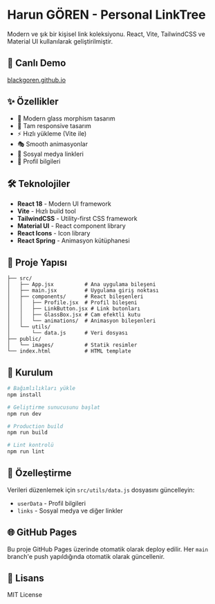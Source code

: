 # Harun GÖREN - Personal LinkTree

Modern ve şık bir kişisel link koleksiyonu. React, Vite, TailwindCSS ve Material UI kullanılarak geliştirilmiştir.

## 🚀 Canlı Demo

[blackgoren.github.io](https://blackgoren.github.io)

## ✨ Özellikler

- 🎨 Modern glass morphism tasarım
- 📱 Tam responsive tasarım
- ⚡ Hızlı yükleme (Vite ile)
- 🎭 Smooth animasyonlar
- 🔗 Sosyal medya linkleri
- 👤 Profil bilgileri

## 🛠️ Teknolojiler

- **React 18** - Modern UI framework
- **Vite** - Hızlı build tool
- **TailwindCSS** - Utility-first CSS framework
- **Material UI** - React component library
- **React Icons** - Icon library
- **React Spring** - Animasyon kütüphanesi

## 📁 Proje Yapısı

```
├── src/
│   ├── App.jsx          # Ana uygulama bileşeni
│   ├── main.jsx         # Uygulama giriş noktası
│   ├── components/      # React bileşenleri
│   │   ├── Profile.jsx  # Profil bileşeni
│   │   ├── LinkButton.jsx # Link butonları
│   │   ├── GlassBox.jsx # Cam efektli kutu
│   │   └── animations/  # Animasyon bileşenleri
│   └── utils/
│       └── data.js      # Veri dosyası
├── public/
│   └── images/          # Statik resimler
└── index.html           # HTML template
```

## 🚀 Kurulum

```bash
# Bağımlılıkları yükle
npm install

# Geliştirme sunucusunu başlat
npm run dev

# Production build
npm run build

# Lint kontrolü
npm run lint
```

## 📝 Özelleştirme

Verileri düzenlemek için `src/utils/data.js` dosyasını güncelleyin:

- `userData` - Profil bilgileri
- `links` - Sosyal medya ve diğer linkler

## 🌐 GitHub Pages

Bu proje GitHub Pages üzerinde otomatik olarak deploy edilir. Her `main` branch'e push yapıldığında otomatik olarak güncellenir.

## 📄 Lisans

MIT License
